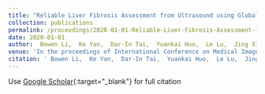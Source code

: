 ```yaml
---
title: "Reliable Liver Fibrosis Assessment from Ultrasound using Global Hetero-Image Fusion and View-Specific Parameterization"
collection: publications
permalink: /proceedings/2020-01-01-Reliable-Liver-Fibrosis-Assessment-from-Ultrasound-using-Global-Hetero-Image-Fusion-and-View-Specific-Parameterization
date: 2020-01-01
author:  Bowen Li,  Ke Yan,  Dar-In Tai,  Yuankai Huo,  Le Lu,  Jing Xiao,  <b>Adam P Harrison</b>, 
venue: 'In the proceedings of International Conference on Medical Image Computing and Computer-Assisted Intervention'
citation: ' Bowen Li,  Ke Yan,  Dar-In Tai,  Yuankai Huo,  Le Lu,  Jing Xiao,  <b>Adam P Harrison</b>, &quot;Reliable Liver Fibrosis Assessment from Ultrasound using Global Hetero-Image Fusion and View-Specific Parameterization.&quot; <i>In the proceedings of International Conference on Medical Image Computing and Computer-Assisted Intervention</i>, 2020.'
---
```

Use [Google Scholar](https://scholar.google.com/scholar?q=Reliable+Liver+Fibrosis+Assessment+from+Ultrasound+using+Global+Hetero+Image+Fusion+and+View+Specific+Parameterization){:target="_blank"} for full citation